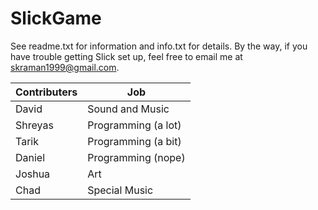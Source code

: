 SlickGame
=========

See readme.txt for information and info.txt for details.
By the way, if you have trouble getting Slick set up, feel free to email me at skraman1999@gmail.com.

|    Contributers   |      Job      |
| ------------- | ------------- |
| David         | Sound and Music   |
| Shreyas       | Programming (a lot)   |
| Tarik         | Programming (a bit)   |
| Daniel        | Programming (nope)   |
| Joshua        | Art   |
| Chad          | Special Music   |
